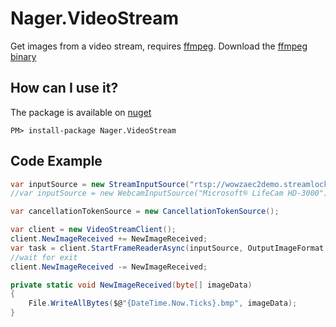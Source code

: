 # Nager.VideoStream
Get images from a video stream, requires [ffmpeg](https://www.ffmpeg.org/). Download the [ffmpeg binary](https://github.com/BtbN/FFmpeg-Builds/releases)

## How can I use it?

The package is available on [nuget](https://www.nuget.org/packages/Nager.VideoStream)
```
PM> install-package Nager.VideoStream
```

## Code Example
```cs
var inputSource = new StreamInputSource("rtsp://wowzaec2demo.streamlock.net/vod/mp4:BigBuckBunny_115k.mov");
//var inputSource = new WebcamInputSource("Microsoft® LifeCam HD-3000");

var cancellationTokenSource = new CancellationTokenSource();

var client = new VideoStreamClient();
client.NewImageReceived += NewImageReceived;
var task = client.StartFrameReaderAsync(inputSource, OutputImageFormat.Bmp, cancellationTokenSource.Token);
//wait for exit
client.NewImageReceived -= NewImageReceived;

private static void NewImageReceived(byte[] imageData)
{
    File.WriteAllBytes($@"{DateTime.Now.Ticks}.bmp", imageData);
}
```
